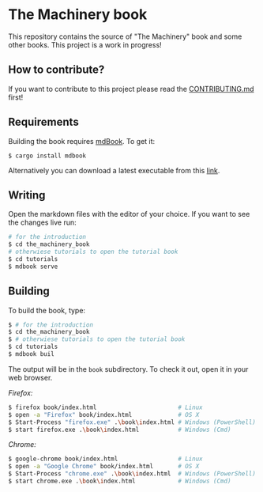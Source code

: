 # The Machinery book

This repository contains the source of "The Machinery" book and some other books. This project is a work in progress!

## How to contribute?

If you want to contribute to this project please read the [CONTRIBUTING.md](CONTRIBUTING.md) first!

## Requirements

Building the book requires [mdBook](https://github.com/rust-lang-nursery/mdBook). To get it:

```
$ cargo install mdbook
```

Alternatively you can download a latest executable from this [link](https://github.com/rust-lang/mdBook/releases/).

## Writing

Open the markdown files with the editor of your choice. If you want to see the changes live run:

```bash
# for the introduction
$ cd the_machinery_book
# otherwiese tutorials to open the tutorial book
$ cd tutorials
$ mdbook serve
```

## Building

To build the book, type:

```bash
$ # for the introduction
$ cd the_machinery_book
$ # otherwiese tutorials to open the tutorial book
$ cd tutorials
$ mdbook buil
```

The output will be in the `book` subdirectory. To check it out, open it in your web browser.

*Firefox:*

```bash
$ firefox book/index.html                       # Linux
$ open -a "Firefox" book/index.html             # OS X
$ Start-Process "firefox.exe" .\book\index.html # Windows (PowerShell)
$ start firefox.exe .\book\index.html           # Windows (Cmd)
```

*Chrome:*

```bash
$ google-chrome book/index.html                 # Linux
$ open -a "Google Chrome" book/index.html       # OS X
$ Start-Process "chrome.exe" .\book\index.html  # Windows (PowerShell)
$ start chrome.exe .\book\index.html            # Windows (Cmd)
```
